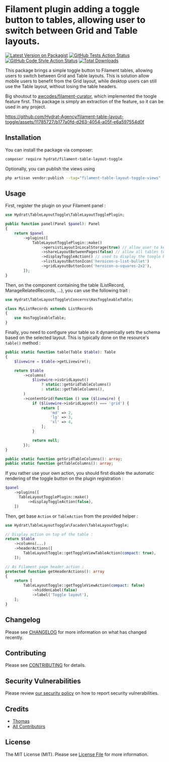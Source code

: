 # Filament plugin adding a toggle button to tables, allowing user to switch between Grid and Table layouts.

[![Latest Version on Packagist](https://img.shields.io/packagist/v/hydrat/filament-table-layout-toggle.svg?style=flat-square)](https://packagist.org/packages/hydrat/filament-table-layout-toggle)
[![GitHub Tests Action Status](https://img.shields.io/github/actions/workflow/status/hydrat/filament-table-layout-toggle/run-tests.yml?branch=main&label=tests&style=flat-square)](https://github.com/hydrat/filament-table-layout-toggle/actions?query=workflow%3Arun-tests+branch%3Amain)
[![GitHub Code Style Action Status](https://img.shields.io/github/actions/workflow/status/hydrat/filament-table-layout-toggle/fix-php-code-style-issues.yml?branch=main&label=code%20style&style=flat-square)](https://github.com/hydrat/filament-table-layout-toggle/actions?query=workflow%3A"Fix+PHP+code+style+issues"+branch%3Amain)
[![Total Downloads](https://img.shields.io/packagist/dt/hydrat/filament-table-layout-toggle.svg?style=flat-square)](https://packagist.org/packages/hydrat/filament-table-layout-toggle)



This package brings a simple toggle button to Filament tables, allowing users to switch between Grid and Table layouts. This is solution allow mobile users to benefit from the Grid layout, while desktop users can still use the Table layout, without losing the table headers.

Big shoutout to [awcodes/filament-curator](https://github.com/awcodes/filament-curator), which implemented the toogle feature first. This package is simply an extraction of the feature, so it can be used in any project.



https://github.com/Hydrat-Agency/filament-table-layout-toggle/assets/11785727/b177a0fd-d263-4054-a05f-e6a597554d0f



## Installation

You can install the package via composer:

```bash
composer require hydrat/filament-table-layout-toggle
```

Optionally, you can publish the views using

```bash
php artisan vendor:publish --tag="filament-table-layout-toggle-views"
```

## Usage

First, register the plugin on your Filament panel :

```php
use Hydrat\TableLayoutToggle\TableLayoutTogglePlugin;

public function panel(Panel $panel): Panel
{
    return $panel
        ->plugins([
            TableLayoutTogglePlugin::make()
                ->persistLayoutInLocalStorage(true) // allow user to keep his layout preference in his local storage
                ->shareLayoutBetweenPages(false) // allow all tables to share the layout option (requires persistLayoutInLocalStorage to be true)
                ->displayToggleAction() // used to display the toogle button automatically, on the desired filament hook (defaults to table bar)
                ->listLayoutButtonIcon('heroicon-o-list-bullet')
                ->gridLayoutButtonIcon('heroicon-o-squares-2x2'),
        ]);
}
```

Then, on the component containing the table (ListRecord, ManageRelatedRecords, ...), you can use the following trait :

```php
use Hydrat\TableLayoutToggle\Concerns\HasToggleableTable;

class MyListRecords extends ListRecords
{
    use HasToggleableTable;
}
```

Finally, you need to configure your table so it dynamically sets the schema based on the selected layout. This is typically done on the resource's `table()` method :

```php
public static function table(Table $table): Table
{
    $livewire = $table->getLivewire();

    return $table
        ->columns(
            $livewire->isGridLayout()
                ? static::getGridTableColumns()
                : static::getTableColumns(),
        )
        ->contentGrid(function () use ($livewire) {
            if ($livewire->isGridLayout() === 'grid') {
                return [
                    'md' => 2,
                    'lg' => 3,
                    'xl' => 4,
                ];
            }

            return null;
        });
}

public static function getGridTableColumns(): array;
public static function getTableColumns(): array;
```

If you rather use your own action, you should first disable the automatic rendering of the toggle button on the plugin registration :

```php
$panel
    ->plugins([
      TableLayoutTogglePlugin::make()
          ->displayToggleAction(false),
    ])
```

Then, get base `Action` or `TableAction` from the provided helper :

```php
use Hydrat\TableLayoutToggle\Facades\TableLayoutToggle;

// Display action on top of the table :
return $table
    ->columns(...)
    ->headerActions([
        TableLayoutToggle::getToggleViewTableAction(compact: true),
    ]);

// As Filament page header action :
protected function getHeaderActions(): array
{
    return [
        TableLayoutToggle::getToggleViewAction(compact: false)
            ->hiddenLabel(false)
            ->label('Toggle layout'),
    ];
}

```

## Changelog

Please see [CHANGELOG](CHANGELOG.md) for more information on what has changed recently.

## Contributing

Please see [CONTRIBUTING](.github/CONTRIBUTING.md) for details.

## Security Vulnerabilities

Please review [our security policy](../../security/policy) on how to report security vulnerabilities.

## Credits

- [Thomas](https://github.com/Hydrat)
- [All Contributors](../../contributors)

## License

The MIT License (MIT). Please see [License File](LICENSE.md) for more information.
